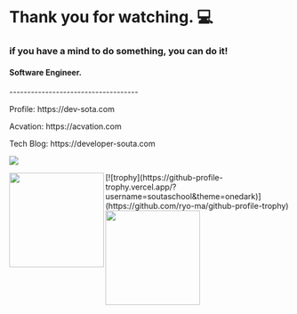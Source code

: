 # Thank you for watching. 💻
### if you have a mind to do something, you can do it!
#### Software Engineer.
<p>------------------------------------</p>
<p>Profile: https://dev-sota.com</p>
<p>Acvation: https://acvation.com</p>
<p>Tech Blog: https://developer-souta.com</p>

![](https://github-profile-summary-cards.vercel.app/api/cards/profile-details?username=soutaschool&theme=dracula)

<p>
<a href="https://github.com/soutaschool">
  <img align="left" height="170px" src="https://github-readme-stats.vercel.app/api?username=soutaschool&count_private=true&show_icons=true&theme=dracula" />
</a>
[![trophy](https://github-profile-trophy.vercel.app/?username=soutaschool&theme=onedark)](https://github.com/ryo-ma/github-profile-trophy)
<a href="https://github.com/soutaschool">
  <img align="left" height="170px" src="https://github-readme-stats.vercel.app/api/top-langs/?username=soutaschool&layout=compact&theme=dracula" />
</a>
</p>

